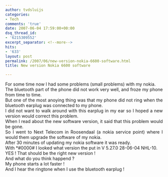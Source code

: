 ```yaml
---
author: tvdsluijs
categories:
- Tech
comments: 'true'
date: 2007-06-04 17:59:00+00:00
dsq_thread_id:
- '6215309552'
excerpt_separator: <!--more-->
hits:
- '633'
layout: post
permalink: /2007/06/new-version-nokia-6600-software.html
title: New version Nokia 6600 software

---
```

<div align="justify">
  For some time now I had some problems (small problems) with my nokia.
</div>



<div align="justify">
  The bluetooth part of the phone did not work very well, and froze my phone from time to time.
</div>



<div align="justify">
</div>



<div align="justify">
  But one of the most anoying thing was that my phone did not ring when the bluetooth earplug was connected to my phone.
</div>



<div align="justify">
</div>



<div align="justify">
  I did not want to walk around with this earplug in my ear so I hoped a new version would correct this problem.
</div>



<div align="justify">
</div>



<div align="justify">
  When I read about the new software version, it said that this problem would be gone.
</div>



<div align="justify">
</div>



<div align="justify">
  So I went to Next Telecom in Roosendaal (a nokia service point) where I would them upgrade the software of my nokia.
</div>



<div align="justify">
</div>



<div align="justify">
  After 30 minutes of updating my nokia software it was ready.
</div>



<div align="justify">
</div>



<div align="justify">
  With *#0000# I looked what version the put in V 5.27.0 28-06-04 NHL-10.
</div>



<div align="justify">
</div>



<div align="justify">
  YES ! That should be the right new version !
</div>



<div align="justify">
</div>



<div align="justify">
  And what do you think happend ?
</div>



<div align="justify">
  My phone starts a lot faster !
</div>



<div align="justify">
  And I hear the ringtone when I use the bluetooth earplug !
</div>



<div align="justify">
</div>

<a name="more"></a>